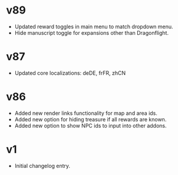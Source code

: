 # v89

* Updated reward toggles in main menu to match dropdown menu.
* Hide manuscript toggle for expansions other than Dragonflight.

# v87

* Updated core localizations: deDE, frFR, zhCN

# v86

* Added new render links functionality for map and area ids.
* Added new option for hiding treasure if all rewards are known.
* Added new option to show NPC ids to input into other addons.

# v1

* Initial changelog entry.
